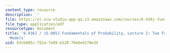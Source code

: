 ```yaml
---
content_type: resource
description: ''
file: https://ol-ocw-studio-app-qa.s3.amazonaws.com/courses/6-436j-fundamentals-of-probability-fall-2018/03cb805c752a7e89e52878e8e6270e34_MIT6_436JF18_lec02.pdf
file_type: application/pdf
resourcetype: Document
title: '6.436J / 15.085J Fundamentals of Probability, Lecture 2: Two Fundamental Probabilistic
  Models'
uid: 03cb805c-752a-7e89-e528-78e8e6270e34
---
```


